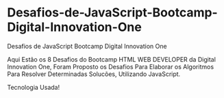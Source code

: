 # Desafios-de-JavaScript-Bootcamp-Digital-Innovation-One

 Desafios de JavaScript Bootcamp Digital Innovation One

 Aqui Estão os 8 Desafios do Bootcamp HTML WEB DEVELOPER da Digital Innovation One, Foram Proposto os Desafios Para Elaborar os Algoritmos Para Resolver Determinadas Solucões, Utilizando JavaScript.

 Tecnologia Usada!
